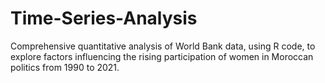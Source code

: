# Time-Series-Analysis
Comprehensive quantitative analysis of World Bank data, using R code, to explore factors influencing the rising participation of women in Moroccan politics from 1990 to 2021. 

